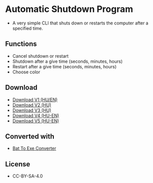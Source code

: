 # Automatic Shutdown Program

- A very simple CLI that shuts down or restarts the computer after a specified time.

## Functions

- Cancel shutdown or restart
- Shutdown after a give time (seconds, minutes, hours)
- Restart after a give time (seconds, minutes, hours)
- Choose color

## Download

- [Download V1 (HU/EN)](https://github.com/Levminer/asp/releases/tag/V1)
- [Download V2 (HU)](https://github.com/Levminer/asp/releases/tag/V2)
- [Download V3 (HU)](https://github.com/Levminer/asp/releases/tag/V3)
- [Download V4 (HU-EN)](https://github.com/Levminer/asp/releases/tag/V4)
- [Download V5 (HU-EN)](https://github.com/Levminer/asp/releases/tag/V5)

## Converted with

- [Bat To Exe Converter](https://www.majorgeeks.com/files/details/bat_to_exe_converter.html)

## License

- CC-BY-SA-4.0
